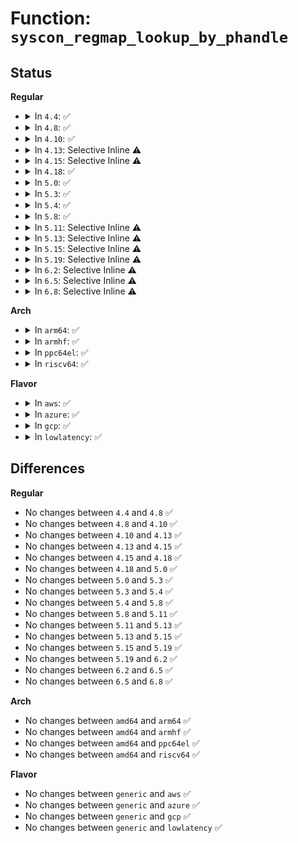 # Function: <code>syscon_regmap_lookup_by_phandle</code>

## Status
<b>Regular</b>
<ul>
<li>
<details>
<summary>In <code>4.4</code>: ✅</summary>

```c
struct regmap *syscon_regmap_lookup_by_phandle(struct device_node *np, const char *property);
```

**Collision:** Unique Global

**Inline:** No

**Transformation:** False

**Instances:**

```
In drivers/mfd/syscon.c (ffffffff81596160)
Location: drivers/mfd/syscon.c:156
Inline: False
```
**Symbols:**

```
ffffffff81596160-ffffffff81596182: syscon_regmap_lookup_by_phandle (STB_GLOBAL)
```
</details>
</li>
<li>
<details>
<summary>In <code>4.8</code>: ✅</summary>

```c
struct regmap *syscon_regmap_lookup_by_phandle(struct device_node *np, const char *property);
```

**Collision:** Unique Global

**Inline:** No

**Transformation:** False

**Instances:**

```
In drivers/mfd/syscon.c (ffffffff815eaf30)
Location: drivers/mfd/syscon.c:176
Inline: False
```
**Symbols:**

```
ffffffff815eaf30-ffffffff815eaf52: syscon_regmap_lookup_by_phandle (STB_GLOBAL)
```
</details>
</li>
<li>
<details>
<summary>In <code>4.10</code>: ✅</summary>

```c
struct regmap *syscon_regmap_lookup_by_phandle(struct device_node *np, const char *property);
```

**Collision:** Unique Global

**Inline:** No

**Transformation:** False

**Instances:**

```
In drivers/mfd/syscon.c (ffffffff81617d40)
Location: drivers/mfd/syscon.c:178
Inline: False
```
**Symbols:**

```
ffffffff81617d40-ffffffff81617d62: syscon_regmap_lookup_by_phandle (STB_GLOBAL)
```
</details>
</li>
<li>
<details>
<summary>In <code>4.13</code>: Selective Inline ⚠️</summary>

```c
struct regmap *syscon_regmap_lookup_by_phandle(struct device_node *np, const char *property);
```

**Collision:** Unique Global

**Inline:** Selective

**Transformation:** False

**Instances:**

```
In drivers/mfd/syscon.c (ffffffff8162be20)
Location: drivers/mfd/syscon.c:178
Inline: True
```
**Symbols:**

```
ffffffff8162be20-ffffffff8162be42: syscon_regmap_lookup_by_phandle (STB_GLOBAL)
```
</details>
</li>
<li>
<details>
<summary>In <code>4.15</code>: Selective Inline ⚠️</summary>

```c
struct regmap *syscon_regmap_lookup_by_phandle(struct device_node *np, const char *property);
```

**Collision:** Unique Global

**Inline:** Selective

**Transformation:** False

**Instances:**

```
In drivers/mfd/syscon.c (ffffffff81694780)
Location: drivers/mfd/syscon.c:178
Inline: True
```
**Symbols:**

```
ffffffff81694780-ffffffff816947a2: syscon_regmap_lookup_by_phandle (STB_GLOBAL)
```
</details>
</li>
<li>
<details>
<summary>In <code>4.18</code>: ✅</summary>

```c
struct regmap *syscon_regmap_lookup_by_phandle(struct device_node *np, const char *property);
```

**Collision:** Unique Global

**Inline:** No

**Transformation:** False

**Instances:**

```
In drivers/mfd/syscon.c (ffffffff816d0850)
Location: drivers/mfd/syscon.c:199
Inline: False
```
**Symbols:**

```
ffffffff816d0850-ffffffff816d0872: syscon_regmap_lookup_by_phandle (STB_GLOBAL)
```
</details>
</li>
<li>
<details>
<summary>In <code>5.0</code>: ✅</summary>

```c
struct regmap *syscon_regmap_lookup_by_phandle(struct device_node *np, const char *property);
```

**Collision:** Unique Global

**Inline:** No

**Transformation:** False

**Instances:**

```
In drivers/mfd/syscon.c (ffffffff816f1e80)
Location: drivers/mfd/syscon.c:199
Inline: False
```
**Symbols:**

```
ffffffff816f1e80-ffffffff816f1ea2: syscon_regmap_lookup_by_phandle (STB_GLOBAL)
```
</details>
</li>
<li>
<details>
<summary>In <code>5.3</code>: ✅</summary>

```c
struct regmap *syscon_regmap_lookup_by_phandle(struct device_node *np, const char *property);
```

**Collision:** Unique Global

**Inline:** No

**Transformation:** False

**Instances:**

```
In drivers/mfd/syscon.c (ffffffff8172b430)
Location: drivers/mfd/syscon.c:193
Inline: False
```
**Symbols:**

```
ffffffff8172b430-ffffffff8172b452: syscon_regmap_lookup_by_phandle (STB_GLOBAL)
```
</details>
</li>
<li>
<details>
<summary>In <code>5.4</code>: ✅</summary>

```c
struct regmap *syscon_regmap_lookup_by_phandle(struct device_node *np, const char *property);
```

**Collision:** Unique Global

**Inline:** No

**Transformation:** False

**Instances:**

```
In drivers/mfd/syscon.c (ffffffff8174f460)
Location: drivers/mfd/syscon.c:207
Inline: False
```
**Symbols:**

```
ffffffff8174f460-ffffffff8174f485: syscon_regmap_lookup_by_phandle (STB_GLOBAL)
```
</details>
</li>
<li>
<details>
<summary>In <code>5.8</code>: ✅</summary>

```c
struct regmap *syscon_regmap_lookup_by_phandle(struct device_node *np, const char *property);
```

**Collision:** Unique Global

**Inline:** No

**Transformation:** False

**Instances:**

```
In drivers/mfd/syscon.c (ffffffff8180db70)
Location: drivers/mfd/syscon.c:206
Inline: False
```
**Symbols:**

```
ffffffff8180db70-ffffffff8180db95: syscon_regmap_lookup_by_phandle (STB_GLOBAL)
```
</details>
</li>
<li>
<details>
<summary>In <code>5.11</code>: Selective Inline ⚠️</summary>

```c
struct regmap *syscon_regmap_lookup_by_phandle(struct device_node *np, const char *property);
```

**Collision:** Unique Global

**Inline:** Selective

**Transformation:** False

**Instances:**

```
In drivers/mfd/syscon.c (ffffffff8181c8d5)
Location: drivers/mfd/syscon.c:208
Inline: True
Inline callers:
  - drivers/mfd/syscon.c:syscon_regmap_lookup_by_phandle_optional
```
**Symbols:**

```
ffffffff8181c880-ffffffff8181c8a5: syscon_regmap_lookup_by_phandle (STB_GLOBAL)
```
</details>
</li>
<li>
<details>
<summary>In <code>5.13</code>: Selective Inline ⚠️</summary>

```c
struct regmap *syscon_regmap_lookup_by_phandle(struct device_node *np, const char *property);
```

**Collision:** Unique Global

**Inline:** Selective

**Transformation:** False

**Instances:**

```
In drivers/mfd/syscon.c (ffffffff817ffca5)
Location: drivers/mfd/syscon.c:208
Inline: True
Inline callers:
  - drivers/mfd/syscon.c:syscon_regmap_lookup_by_phandle_optional
```
**Symbols:**

```
ffffffff817ffc50-ffffffff817ffc75: syscon_regmap_lookup_by_phandle (STB_GLOBAL)
```
</details>
</li>
<li>
<details>
<summary>In <code>5.15</code>: Selective Inline ⚠️</summary>

```c
struct regmap *syscon_regmap_lookup_by_phandle(struct device_node *np, const char *property);
```

**Collision:** Unique Global

**Inline:** Selective

**Transformation:** False

**Instances:**

```
In drivers/mfd/syscon.c (ffffffff8188a0a5)
Location: drivers/mfd/syscon.c:208
Inline: True
Inline callers:
  - drivers/mfd/syscon.c:syscon_regmap_lookup_by_phandle_optional
```
**Symbols:**

```
ffffffff8188a050-ffffffff8188a075: syscon_regmap_lookup_by_phandle (STB_GLOBAL)
```
</details>
</li>
<li>
<details>
<summary>In <code>5.19</code>: Selective Inline ⚠️</summary>

```c
struct regmap *syscon_regmap_lookup_by_phandle(struct device_node *np, const char *property);
```

**Collision:** Unique Global

**Inline:** Selective

**Transformation:** False

**Instances:**

```
In drivers/mfd/syscon.c (ffffffff819d3375)
Location: drivers/mfd/syscon.c:208
Inline: True
Inline callers:
  - drivers/mfd/syscon.c:syscon_regmap_lookup_by_phandle_optional
```
**Symbols:**

```
ffffffff819d3310-ffffffff819d3345: syscon_regmap_lookup_by_phandle (STB_GLOBAL)
```
</details>
</li>
<li>
<details>
<summary>In <code>6.2</code>: Selective Inline ⚠️</summary>

```c
struct regmap *syscon_regmap_lookup_by_phandle(struct device_node *np, const char *property);
```

**Collision:** Unique Global

**Inline:** Selective

**Transformation:** False

**Instances:**

```
In drivers/mfd/syscon.c (ffffffff81b4d7e5)
Location: drivers/mfd/syscon.c:207
Inline: True
Inline callers:
  - drivers/mfd/syscon.c:syscon_regmap_lookup_by_phandle_optional
```
**Symbols:**

```
ffffffff81b4d760-ffffffff81b4d795: syscon_regmap_lookup_by_phandle (STB_GLOBAL)
```
</details>
</li>
<li>
<details>
<summary>In <code>6.5</code>: Selective Inline ⚠️</summary>

```c
struct regmap *syscon_regmap_lookup_by_phandle(struct device_node *np, const char *property);
```

**Collision:** Unique Global

**Inline:** Selective

**Transformation:** False

**Instances:**

```
In drivers/mfd/syscon.c (ffffffff81ba0c55)
Location: drivers/mfd/syscon.c:222
Inline: True
Inline callers:
  - drivers/mfd/syscon.c:syscon_regmap_lookup_by_phandle_optional
```
**Symbols:**

```
ffffffff81ba0bd0-ffffffff81ba0c05: syscon_regmap_lookup_by_phandle (STB_GLOBAL)
```
</details>
</li>
<li>
<details>
<summary>In <code>6.8</code>: Selective Inline ⚠️</summary>

```c
struct regmap *syscon_regmap_lookup_by_phandle(struct device_node *np, const char *property);
```

**Collision:** Unique Global

**Inline:** Selective

**Transformation:** False

**Instances:**

```
In drivers/mfd/syscon.c (ffffffff81bf4db5)
Location: drivers/mfd/syscon.c:226
Inline: True
Inline callers:
  - drivers/mfd/syscon.c:syscon_regmap_lookup_by_phandle_optional
```
**Symbols:**

```
ffffffff81bf4d30-ffffffff81bf4d65: syscon_regmap_lookup_by_phandle (STB_GLOBAL)
```
</details>
</li>
</ul>
<b>Arch</b>
<ul>
<li>
<details>
<summary>In <code>arm64</code>: ✅</summary>

```c
struct regmap *syscon_regmap_lookup_by_phandle(struct device_node *np, const char *property);
```

**Collision:** Unique Global

**Inline:** No

**Transformation:** False

**Instances:**

```
In drivers/mfd/syscon.c (ffff80001094ecc0)
Location: drivers/mfd/syscon.c:207
Inline: False
Direct callers:
  - drivers/bus/imx-weim.c:weim_parse_dt
  - drivers/pci/controller/dwc/pci-keystone.c:ks_pcie_probe
  - drivers/pci/controller/dwc/pci-keystone.c:ks_pcie_probe
  - drivers/pci/controller/dwc/pci-keystone.c:ks_pcie_host_init
  - drivers/pci/controller/dwc/pci-layerscape.c:ls1021_pcie_host_init
  - drivers/clk/hisilicon/clk-hi6220-stub.c:hi6220_stub_clk_probe
  - drivers/clk/rockchip/clk.c:rockchip_clk_init
  - drivers/soc/mediatek/mtk-scpsys.c:scpsys_probe
  - drivers/soc/amlogic/meson-gx-pwrc-vpu.c:meson_gx_pwrc_vpu_probe
  - drivers/soc/amlogic/meson-ee-pwrc.c:meson_ee_pwrc_probe
  - drivers/ata/ahci_imx.c:imx_ahci_probe
  - drivers/usb/phy/phy-mxs-usb.c:mxs_phy_probe
  - drivers/power/reset/syscon-reboot.c:syscon_reboot_probe
  - drivers/power/reset/syscon-poweroff.c:syscon_poweroff_probe
  - drivers/edac/altera_edac.c:altr_edac_a10_probe
  - drivers/edac/altera_edac.c:altr_init_a10_ecc_block
  - drivers/edac/altera_edac.c:altr_sdram_probe
```
**Symbols:**

```
ffff80001094ecc0-ffff80001094ed20: syscon_regmap_lookup_by_phandle (STB_GLOBAL)
```
</details>
</li>
<li>
<details>
<summary>In <code>armhf</code>: ✅</summary>

```c
struct regmap *syscon_regmap_lookup_by_phandle(struct device_node *np, const char *property);
```

**Collision:** Unique Global

**Inline:** No

**Transformation:** False

**Instances:**

```
In drivers/mfd/syscon.c (c0a38ba8)
Location: drivers/mfd/syscon.c:207
Inline: False
Direct callers:
  - arch/arm/mach-rockchip/platsmp.c:rockchip_smp_prepare_cpus
  - drivers/irqchip/irq-vf610-mscm-ir.c:vf610_mscm_ir_of_init
  - drivers/bus/imx-weim.c:weim_parse_dt
  - drivers/phy/samsung/phy-exynos-dp-video.c:exynos_dp_video_phy_probe
  - drivers/phy/samsung/phy-exynos-mipi-video.c:exynos_mipi_video_phy_probe
  - drivers/phy/samsung/phy-exynos5250-sata.c:exynos_sata_phy_probe
  - drivers/pci/controller/dwc/pci-dra7xx.c:dra7xx_pcie_probe
  - drivers/pci/controller/dwc/pci-dra7xx.c:dra7xx_pcie_unaligned_memaccess
  - drivers/clk/hisilicon/clk-hi6220-stub.c:hi6220_stub_clk_probe
  - drivers/clk/rockchip/clk.c:rockchip_clk_init
  - drivers/soc/mediatek/mtk-scpsys.c:scpsys_probe
  - drivers/soc/amlogic/meson-gx-pwrc-vpu.c:meson_gx_pwrc_vpu_probe
  - drivers/soc/amlogic/meson-ee-pwrc.c:meson_ee_pwrc_probe
  - drivers/iommu/omap-iommu.c:omap_iommu_probe
  - drivers/ata/ahci_imx.c:imx_ahci_probe
  - drivers/net/ethernet/ti/cpsw-common.c:cpsw_am33xx_cm_get_macid
  - drivers/net/ethernet/ti/cpsw-common.c:davinci_emac_3517_get_macid
  - drivers/usb/phy/phy-mxs-usb.c:mxs_phy_probe
  - drivers/i2c/busses/i2c-s3c2410.c:s3c24xx_i2c_probe
  - drivers/power/reset/syscon-reboot.c:syscon_reboot_probe
  - drivers/power/reset/syscon-poweroff.c:syscon_poweroff_probe
  - drivers/cpufreq/ti-cpufreq.c:ti_cpufreq_probe
```
**Symbols:**

```
c0a38ba8-c0a38c00: syscon_regmap_lookup_by_phandle (STB_GLOBAL)
```
</details>
</li>
<li>
<details>
<summary>In <code>ppc64el</code>: ✅</summary>

```c
struct regmap *syscon_regmap_lookup_by_phandle(struct device_node *np, const char *property);
```

**Collision:** Unique Global

**Inline:** No

**Transformation:** False

**Instances:**

```
In drivers/mfd/syscon.c (c0000000009fb620)
Location: drivers/mfd/syscon.c:207
Inline: False
Direct callers:
  - drivers/power/reset/syscon-reboot.c:syscon_reboot_probe
  - drivers/power/reset/syscon-poweroff.c:syscon_poweroff_probe
```
**Symbols:**

```
c0000000009fb620-c0000000009fb6a0: syscon_regmap_lookup_by_phandle (STB_GLOBAL)
```
</details>
</li>
<li>
<details>
<summary>In <code>riscv64</code>: ✅</summary>

```c
struct regmap *syscon_regmap_lookup_by_phandle(struct device_node *np, const char *property);
```

**Collision:** Unique Global

**Inline:** No

**Transformation:** False

**Instances:**

```
In drivers/mfd/syscon.c (ffffffe0005bf982)
Location: drivers/mfd/syscon.c:207
Inline: False
Direct callers:
  - drivers/power/reset/syscon-reboot.c:syscon_reboot_probe
  - drivers/power/reset/syscon-poweroff.c:syscon_poweroff_probe
```
**Symbols:**

```
ffffffe0005bf982-ffffffe0005bf9d8: syscon_regmap_lookup_by_phandle (STB_GLOBAL)
```
</details>
</li>
</ul>
<b>Flavor</b>
<ul>
<li>
<details>
<summary>In <code>aws</code>: ✅</summary>

```c
struct regmap *syscon_regmap_lookup_by_phandle(struct device_node *np, const char *property);
```

**Collision:** Unique Global

**Inline:** No

**Transformation:** False

**Instances:**

```
In drivers/mfd/syscon.c (ffffffff817043d0)
Location: drivers/mfd/syscon.c:207
Inline: False
```
**Symbols:**

```
ffffffff817043d0-ffffffff817043f5: syscon_regmap_lookup_by_phandle (STB_GLOBAL)
```
</details>
</li>
<li>
<details>
<summary>In <code>azure</code>: ✅</summary>

```c
struct regmap *syscon_regmap_lookup_by_phandle(struct device_node *np, const char *property);
```

**Collision:** Unique Global

**Inline:** No

**Transformation:** False

**Instances:**

```
In drivers/mfd/syscon.c (ffffffff816d7e50)
Location: drivers/mfd/syscon.c:207
Inline: False
```
**Symbols:**

```
ffffffff816d7e50-ffffffff816d7e75: syscon_regmap_lookup_by_phandle (STB_GLOBAL)
```
</details>
</li>
<li>
<details>
<summary>In <code>gcp</code>: ✅</summary>

```c
struct regmap *syscon_regmap_lookup_by_phandle(struct device_node *np, const char *property);
```

**Collision:** Unique Global

**Inline:** No

**Transformation:** False

**Instances:**

```
In drivers/mfd/syscon.c (ffffffff81742920)
Location: drivers/mfd/syscon.c:207
Inline: False
```
**Symbols:**

```
ffffffff81742920-ffffffff81742945: syscon_regmap_lookup_by_phandle (STB_GLOBAL)
```
</details>
</li>
<li>
<details>
<summary>In <code>lowlatency</code>: ✅</summary>

```c
struct regmap *syscon_regmap_lookup_by_phandle(struct device_node *np, const char *property);
```

**Collision:** Unique Global

**Inline:** No

**Transformation:** False

**Instances:**

```
In drivers/mfd/syscon.c (ffffffff8175dd60)
Location: drivers/mfd/syscon.c:207
Inline: False
```
**Symbols:**

```
ffffffff8175dd60-ffffffff8175dd85: syscon_regmap_lookup_by_phandle (STB_GLOBAL)
```
</details>
</li>
</ul>

## Differences
<b>Regular</b>
<ul>
<li>
No changes between <code>4.4</code> and <code>4.8</code> ✅
</li>
<li>
No changes between <code>4.8</code> and <code>4.10</code> ✅
</li>
<li>
No changes between <code>4.10</code> and <code>4.13</code> ✅
</li>
<li>
No changes between <code>4.13</code> and <code>4.15</code> ✅
</li>
<li>
No changes between <code>4.15</code> and <code>4.18</code> ✅
</li>
<li>
No changes between <code>4.18</code> and <code>5.0</code> ✅
</li>
<li>
No changes between <code>5.0</code> and <code>5.3</code> ✅
</li>
<li>
No changes between <code>5.3</code> and <code>5.4</code> ✅
</li>
<li>
No changes between <code>5.4</code> and <code>5.8</code> ✅
</li>
<li>
No changes between <code>5.8</code> and <code>5.11</code> ✅
</li>
<li>
No changes between <code>5.11</code> and <code>5.13</code> ✅
</li>
<li>
No changes between <code>5.13</code> and <code>5.15</code> ✅
</li>
<li>
No changes between <code>5.15</code> and <code>5.19</code> ✅
</li>
<li>
No changes between <code>5.19</code> and <code>6.2</code> ✅
</li>
<li>
No changes between <code>6.2</code> and <code>6.5</code> ✅
</li>
<li>
No changes between <code>6.5</code> and <code>6.8</code> ✅
</li>
</ul>
<b>Arch</b>
<ul>
<li>
No changes between <code>amd64</code> and <code>arm64</code> ✅
</li>
<li>
No changes between <code>amd64</code> and <code>armhf</code> ✅
</li>
<li>
No changes between <code>amd64</code> and <code>ppc64el</code> ✅
</li>
<li>
No changes between <code>amd64</code> and <code>riscv64</code> ✅
</li>
</ul>
<b>Flavor</b>
<ul>
<li>
No changes between <code>generic</code> and <code>aws</code> ✅
</li>
<li>
No changes between <code>generic</code> and <code>azure</code> ✅
</li>
<li>
No changes between <code>generic</code> and <code>gcp</code> ✅
</li>
<li>
No changes between <code>generic</code> and <code>lowlatency</code> ✅
</li>
</ul>
